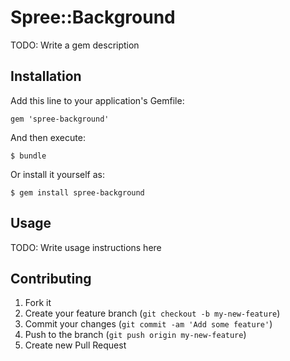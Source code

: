 # Spree::Background

TODO: Write a gem description

## Installation

Add this line to your application's Gemfile:

    gem 'spree-background'

And then execute:

    $ bundle

Or install it yourself as:

    $ gem install spree-background

## Usage

TODO: Write usage instructions here

## Contributing

1. Fork it
2. Create your feature branch (`git checkout -b my-new-feature`)
3. Commit your changes (`git commit -am 'Add some feature'`)
4. Push to the branch (`git push origin my-new-feature`)
5. Create new Pull Request
